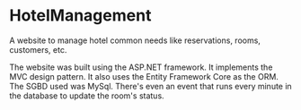 # HotelManagement
A website to manage hotel common needs like reservations, rooms, customers, etc.


The website was built using the ASP.NET framework. It implements the MVC design pattern. 
It also uses the Entity Framework Core as the ORM.
The SGBD used was MySql. There's even an event that runs every minute in the database to update the room's status.
